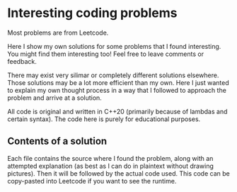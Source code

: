 # Interesting coding problems

Most problems are from Leetcode.

Here I show my own solutions for some problems that I found interesting. You might
find them interesting too! Feel free to leave comments or feedback.

There may exist very silimar or completely different solutions elsewhere. Those 
solutions may be a lot more efficient than my own. Here I just wanted to explain 
my own thought process in a way that I followed to approach the problem and 
arrive at a solution.

All code is original and written in C++20 (primarily because of lambdas and certain
syntax). The code here is purely for educational purposes.

## Contents of a solution

Each file contains the source where I found the problem, along with an attempted
explanation (as best as I can do in plaintext without drawing pictures). Then
it will be followed by the actual code used. This code can be copy-pasted into 
Leetcode if you want to see the runtime.